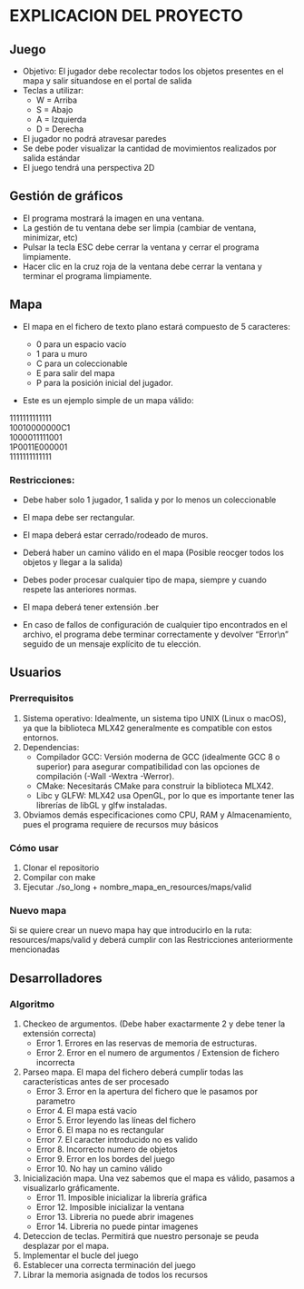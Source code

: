 # EXPLICACION DEL PROYECTO 
## Juego
- Objetivo: El jugador debe recolectar todos los objetos presentes en el mapa y salir situandose en el portal de salida
- Teclas a utilizar:
    - W = Arriba
    - S = Abajo
    - A = Izquierda
    - D = Derecha
- El jugador no podrá atravesar paredes
- Se debe poder visualizar la cantidad de movimientos realizados por salida estándar
- El juego tendrá una perspectiva 2D


## Gestión de gráficos
- El programa mostrará la imagen en una ventana.
- La gestión de tu ventana debe ser limpia (cambiar de ventana, minimizar, etc)
- Pulsar la tecla ESC debe cerrar la ventana y cerrar el programa limpiamente.
- Hacer clic en la cruz roja de la ventana debe cerrar la ventana y terminar el programa limpiamente.

## Mapa
- El mapa en el fichero de texto plano estará compuesto de 5 caracteres:
    - 0 para un espacio vacío
    - 1 para u muro
    - C para un coleccionable
    - E para salir del mapa
    - P para la posición inicial del jugador.

- Este es un ejemplo simple de un mapa válido:

1111111111111  
10010000000C1  
1000011111001  
1P0011E000001  
1111111111111  


### Restricciones: 
- Debe haber solo 1 jugador, 1 salida y por lo menos un coleccionable
- El mapa debe ser rectangular.
- El mapa deberá estar cerrado/rodeado de muros.
- Deberá haber un camino válido en el mapa (Posible reocger todos los objetos y llegar a la salida)
- Debes poder procesar cualquier tipo de mapa, siempre y cuando respete las anteriores normas.
- El mapa deberá tener extensión .ber


- En caso de fallos de configuración de cualquier tipo encontrados en el archivo, el programa debe terminar correctamente y devolver “Error\n” seguido de un mensaje explícito de tu elección.


## Usuarios

### Prerrequisitos
1. Sistema operativo: Idealmente, un sistema tipo UNIX (Linux o macOS), ya que la biblioteca MLX42 generalmente es compatible con estos entornos.
2. Dependencias: 
    -  Compilador GCC: Versión moderna de GCC (idealmente GCC 8 o superior) para asegurar compatibilidad con las opciones de compilación (-Wall -Wextra -Werror).
    - CMake: Necesitarás CMake para construir la biblioteca MLX42.
    - Libc y GLFW: MLX42 usa OpenGL, por lo que es importante tener las librerías de libGL y glfw instaladas.
3. Obviamos demás especificaciones como CPU, RAM y Almacenamiento, pues el programa requiere de recursos muy básicos

### Cómo usar
1. Clonar el repositorio
2. Compilar con make
3. Ejecutar ./so_long + nombre_mapa_en_resources/maps/valid

### Nuevo mapa
Si se quiere crear un nuevo mapa hay que introducirlo en la ruta: resources/maps/valid y deberá cumplir con las Restricciones anteriormente mencionadas

## Desarrolladores

### Algoritmo
1. Checkeo de argumentos. (Debe haber exactarmente 2 y debe tener la extensión correcta)
    - Error 1. Errores en las reservas de memoria de estructuras.
    - Error 2. Error en el numero de argumentos / Extension de fichero incorrecta  
2. Parseo mapa. El mapa del fichero deberá cumplir todas las características antes de ser procesado
    - Error 3. Error en la apertura del fichero que le pasamos por parametro
    - Error 4. El mapa está vacío
    - Error 5. Error leyendo las líneas del fichero
    - Error 6. El mapa no es rectangular
    - Error 7. El caracter introducido no es valido
    - Error 8. Incorrecto numero de objetos
    - Error 9. Error en los bordes del juego
    - Error 10. No hay un camino válido  
3. Inicialización mapa. Una vez sabemos que el mapa es válido, pasamos a visualizarlo gráficamente.
    - Error 11. Imposible inicializar la librería gráfica
    - Error 12. Imposible inicializar la ventana
    - Error 13. Libreria no puede abrir imagenes
    - Error 14. Libreria no puede pintar imagenes
4. Deteccion de teclas. Permitirá que nuestro personaje se peuda desplazar por el mapa.
5. Implementar el bucle del juego
6. Establecer una correcta terminación del juego
7. Librar la memoria asignada de todos los recursos

